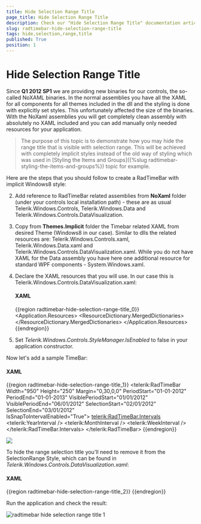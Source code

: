 ```yaml
---
title: Hide Selection Range Title
page_title: Hide Selection Range Title
description: Check our "Hide Selection Range Title" documentation article for the RadTimeBar WPF control.
slug: radtimebar-hide-selection-range-title
tags: hide,selection,range,title
published: True
position: 1
---
```


# Hide Selection Range Title

Since __Q1 2012 SP1__ we are providing new binaries for our controls, the so-called NoXAML binaries. In the normal assemblies you have all the XAML for all components for all themes included in the dll and the styling is done with explicitly set styles. This unfortunately affected the size of the binaries. With the NoXaml assemblies you will get completely clean assembly with absolutely no XAML included and you can add manually only needed resources for your application.

>The purpose of this topic is to demonstrate how you may hide the range title that is visible with selection range.
This will be achieved with completely implicit styles instead of the old way of styling which was used in [Styling the Items and Groups]({%slug radtimebar-styling-the-items-and-groups%}) topic for example.

Here are the steps that you should follow to create a RadTimeBar with implicit Windows8 style:

2. Add reference to RadTimeBar related assemblies from __NoXaml__ folder (under your controls local installation path) - these are as usual Telerik.Windows.Controls, Telerik.Windows.Data and Telerik.Windows.Controls.DataVisualization. 

2. Copy from __Themes.Implicit__ folder the Timebar related XAML from desired Theme (Windows8 in our case).
  Similar to dlls the related resources are: Telerik.Windows.Controls.xaml, Telerik.Windows.Data.xaml and Telerik.Windows.Controls.DataVisualization.xaml. While you do not have XAML
  for the Data assembly you have here one additional resource for standard WPF components - System.Windows.xaml.

3. Declare the XAML resources that you will use. In our case this is Telerik.Windows.Controls.DataVisualization.xaml:

	#### __XAML__

	{{region radtimebar-hide-selection-range-title_0}}
			<Application.Resources>
				<ResourceDictionary>
					<ResourceDictionary.MergedDictionaries>
						<ResourceDictionary Source="Telerik.Windows.Controls.DataVisualization.xaml" />
					</ResourceDictionary.MergedDictionaries>
				</ResourceDictionary>
			</Application.Resources>
		{{endregion}}

4. Set *Telerik.Windows.Controls.StyleManager.IsEnabled* to false in your application constructor.

Now let's add a sample TimeBar:

#### __XAML__

{{region radtimebar-hide-selection-range-title_1}}
	<telerik:RadTimeBar Width="950" Height="250"
	        Margin="0,30,0,0" 
	        PeriodStart="01-01-2012"
	        PeriodEnd="01-01-2013"
	        VisiblePeriodStart="01/01/2012"
	        VisiblePeriodEnd="06/01/2012"
	        SelectionStart="02/01/2012"
	        SelectionEnd="03/01/2012"                          
	        IsSnapToIntervalEnabled="True">
	    <telerik:RadTimeBar.Intervals>
	        <telerik:YearInterval />
	        <telerik:MonthInterval />
	        <telerik:WeekInterval />
	    </telerik:RadTimeBar.Intervals>
	</telerik:RadTimeBar>
	{{endregion}}



![](images/radtimebar_hide_selection_range_title.PNG)

To hide the range selection title you'll need to remove it from the SelectionRange Style, which can be found in *Telerik.Windows.Controls.DataVisualization.xaml*:

#### __XAML__

{{region radtimebar-hide-selection-range-title_2}}
	  <Style x:Key="SelectionRangeStyle" TargetType="Thumb">
	    <Setter Property="BorderBrush" Value="{StaticResource TimeBar_SelectionThumb_Range_OuterBorder}" />
	    <Setter Property="BorderThickness" Value="{StaticResource TimeBar_SelectionThumb_Range_OuterBorder_BorderThickness}" />
	    <Setter Property="Background" Value="#01FFFFFF" />
	    <Setter Property="IsTabStop" Value="False" />
	    <Setter Property="Margin" Value="{StaticResource TimeBar_SelectionThumb_Range_Margin}" />
	    <Setter Property="Cursor" Value="Hand" />
	    <Setter Property="FontSize" Value="{StaticResource TimeBar_SelectionThumb_Range_Title_FontSize}" />
	    <Setter Property="Foreground" Value="{StaticResource TimeBar_SelectionThumb_Range_Title_Foreground}" />
	    <Setter Property="Template">
	      <Setter.Value>
	        <ControlTemplate TargetType="Thumb">
	          <Grid>
	            <Grid.InputBindings>
	              <MouseBinding MouseAction="LeftDoubleClick" Command="timeBars:RadTimeBarCommands.SelectGroupInterval" />
	            </Grid.InputBindings>
	            <VisualStateManager.VisualStateGroups>
	              <VisualStateGroup x:Name="CommonStates">
	                <VisualState x:Name="Normal" />
	                <VisualState x:Name="MouseOver">
	                  <Storyboard>
	                    <ObjectAnimationUsingKeyFrames Storyboard.TargetName="BackgroundAnimation" Storyboard.TargetProperty="Background" Duration="0.00:00:00.05">
	                      <DiscreteObjectKeyFrame KeyTime="0.00:00:00.0" Value="{StaticResource TimeBar_SelectionThumb_Range_Background_MouseOver}" />
	                    </ObjectAnimationUsingKeyFrames>
	                  </Storyboard>
	                </VisualState>
	              </VisualStateGroup>
	            </VisualStateManager.VisualStateGroups>
	            <Grid>
	              <!--<Grid.RowDefinitions>
	                <RowDefinition Height="*" />
	                <RowDefinition Height="14" />
	              </Grid.RowDefinitions>-->
	              <Border x:Name="BackgroundAnimation" Grid.Row="0" BorderBrush="{TemplateBinding BorderBrush}" BorderThickness="1" Background="{TemplateBinding Background}" Style="{StaticResource BorderWithActualWidth}" SnapsToDevicePixels="True"></Border>
	              <!--<Canvas Grid.Row="1">
	                <Border Height="14" MinWidth="{Binding ElementName=Title,Path=(timeBars:ActualSizeProxy.ActualWidth)}"
					Width="{Binding ElementName=BackgroundAnimation,Path=(timeBars:ActualSizeProxy.ActualWidth)}"
					Background="{StaticResource TimeBar_SelectionThumb_Range_Title_Background}" BorderThickness="1,0,1,1" BorderBrush="{TemplateBinding BorderBrush}" SnapsToDevicePixels="True">
	                  <TextBlock x:Name="Title" Text="{Binding ElementName=PART_SelectionThumb, Path=Title}" Padding="{StaticResource TimeBar_SelectionThumb_Range_Title_Padding}" MinHeight="12" HorizontalAlignment="Left" VerticalAlignment="Center"
					  Style="{StaticResource TextBlockWithActualWidth}" />
	                </Border>
	              </Canvas>-->
	            </Grid>
	          </Grid>
	        </ControlTemplate>
	      </Setter.Value>
	    </Setter>
	  </Style>
	{{endregion}}



Run the application and check the result:

![radtimebar hide selection range title 1](images/radtimebar_hide_selection_range_title1.PNG)
